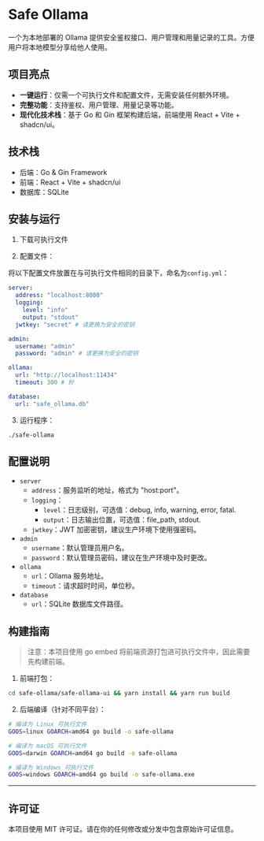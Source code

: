 # Safe Ollama

一个为本地部署的 Ollama 提供安全鉴权接口、用户管理和用量记录的工具。方便用户将本地模型分享给他人使用。

## 项目亮点

- **一键运行**：仅需一个可执行文件和配置文件，无需安装任何额外环境。
- **完整功能**：支持鉴权、用户管理、用量记录等功能。
- **现代化技术栈**：基于 Go 和 Gin 框架构建后端，前端使用 React + Vite + shadcn/ui。

## 技术栈

- 后端：Go & Gin Framework
- 前端：React + Vite + shadcn/ui
- 数据库：SQLite

## 安装与运行

1. 下载可执行文件

2. 配置文件：

将以下配置文件放置在与可执行文件相同的目录下，命名为`config.yml`：

```yaml
server:
  address: "localhost:8080"
  logging:
    level: "info"
    output: "stdout"
  jwtkey: "secret" # 请更换为安全的密钥

admin:
  username: "admin"
  password: "admin" # 请更换为安全的密钥

ollama:
  url: "http://localhost:11434"
  timeout: 300 # 秒

database:
  url: "safe_ollama.db"
```

3. 运行程序：

```bash
./safe-ollama
```

## 配置说明

- `server`
    - `address`：服务监听的地址，格式为 "host:port"。
    - `logging`：
        - `level`：日志级别，可选值：debug, info, warning, error, fatal.
        - `output`：日志输出位置，可选值：file_path, stdout.
    - `jwtkey`：JWT 加密密钥，建议生产环境下使用强密码。
- `admin`
    - `username`：默认管理员用户名。
    - `password`：默认管理员密码，建议在生产环境中及时更改。
- `ollama`
    - `url`：Ollama 服务地址。
    - `timeout`：请求超时时间，单位秒。
- `database`
    - `url`：SQLite 数据库文件路径。

## 构建指南

> 注意：本项目使用 go embed 将前端资源打包进可执行文件中，因此需要先构建前端。

1. 前端打包：

```bash
cd safe-ollama/safe-ollama-ui && yarn install && yarn run build
```

2. 后端编译（针对不同平台）：

```bash
# 编译为 Linux 可执行文件
GOOS=linux GOARCH=amd64 go build -o safe-ollama

# 编译为 macOS 可执行文件
GOOS=darwin GOARCH=amd64 go build -o safe-ollama

# 编译为 Windows 可执行文件
GOOS=windows GOARCH=amd64 go build -o safe-ollama.exe
```

---

## 许可证

本项目使用 MIT 许可证。请在你的任何修改或分发中包含原始许可证信息。
